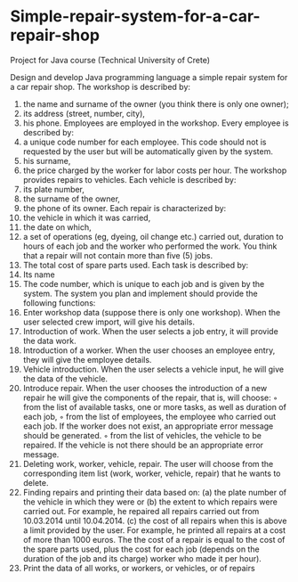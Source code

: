 # Simple-repair-system-for-a-car-repair-shop
Project for Java course (Technical University of Crete)

Design and develop Java programming language
a simple repair system for a car repair shop. The workshop
is described by:
1. the name and surname of the owner (you think there is only one owner);
2. its address (street, number, city),
3. his phone.
Employees are employed in the workshop. Every employee is described by:
1. a unique code number for each employee. This code should not
is requested by the user but will be automatically given by the system.
2. his surname,
3. the price charged by the worker for labor costs per hour.
The workshop provides repairs to vehicles. Each vehicle is described by:
1. its plate number,
2. the surname of the owner,
3. the phone of its owner.
Each repair is characterized by:
1. the vehicle in which it was carried,
2. the date on which,
3. a set of operations (eg, dyeing, oil change etc.) carried out, duration to
hours of each job and the worker who performed the work. You think
that a repair will not contain more than five (5) jobs.
4. The total cost of spare parts used.
Each task is described by:
1. Its name
2. The code number, which is unique to each job and is given by
the system.
The system you plan and implement should provide the following functions:
1. Enter workshop data (suppose there is only one workshop). When the
user selected crew import, will give his details.
2. Introduction of work. When the user selects a job entry, it will provide the data
work.
3. Introduction of a worker. When the user chooses an employee entry, they will give the employee details.
4. Vehicle introduction. When the user selects a vehicle input, he will give the data
of the vehicle.
5. Introduce repair. When the user chooses the introduction of a new repair he will give
the components of the repair, that is, will choose:
◦ from the list of available tasks, one or more tasks, as well as
duration of each job,
◦ from the list of employees, the employee who carried out each job.
If the worker does not exist, an appropriate error message should be generated.
◦ from the list of vehicles, the vehicle to be repaired. If the vehicle is not
there should be an appropriate error message.
6. Deleting work, worker, vehicle, repair. The user will choose from
the corresponding item list (work, worker, vehicle, repair) that he wants to delete.
7. Finding repairs and printing their data based on:
(a) the plate number of the vehicle in which they were or
(b) the extent to which repairs were carried out. For example, he repaired all repairs carried out from 10.03.2014 until 10.04.2014.
(c) the cost of all repairs when this is above a limit provided by the
user. For example, he printed all repairs at a cost of more than 1000 euros. The
the cost of a repair is equal to the cost of the spare parts used,
plus the cost for each job (depends on the duration of the job and its charge)
worker who made it per hour).
8. Print the data of all works, or workers, or vehicles, or of
repairs
